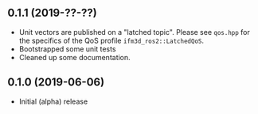 ## 0.1.1 (2019-??-??)

* Unit vectors are published on a "latched topic". Please see `qos.hpp` for
  the specifics of the QoS profile `ifm3d_ros2::LatchedQoS`.
* Bootstrapped some unit tests
* Cleaned up some documentation.

## 0.1.0 (2019-06-06)

* Initial (alpha) release
